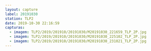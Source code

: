 ```yaml
---
layout: capture
label: 20191030
station: TLP2
date: 2019-10-30 22:16:59
capturas:
  - imagem: TLP2/2019/201910/20191030/M20191030_221659_TLP_2P.jpg
  - imagem: TLP2/2019/201910/20191030/M20191030_225102_TLP_2P.jpg
  - imagem: TLP2/2019/201910/20191030/M20191030_231021_TLP_2P.jpg
---
```

